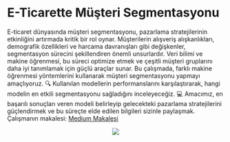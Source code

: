 # E-Ticarette Müşteri Segmentasyonu


E-ticaret dünyasında müşteri segmentasyonu, pazarlama stratejilerinin etkinliğini artırmada kritik bir rol oynar. Müşterilerin alışveriş alışkanlıkları, demografik özellikleri ve harcama davranışları gibi değişkenler, segmentasyon sürecini şekillendiren önemli unsurlardır. Veri bilimi ve makine öğrenmesi, bu süreci optimize etmek ve çeşitli müşteri gruplarını daha iyi tanımlamak için güçlü araçlar sunar. Bu çalışmada, farklı makine öğrenmesi yöntemlerini kullanarak müşteri segmentasyonu yapmayı amaçlıyoruz. 🔍 Kullanılan modellerin performanslarını karşılaştırarak, hangi modelin en etkili segmentasyonu sağladığını inceleyeceğiz. 💻 Amacımız, en başarılı sonuçları veren modeli belirleyip gelecekteki pazarlama stratejilerini güçlendirmek ve bu süreçte elde edilen bilgileri sizinle paylaşmak.
Çalışmanın makalesi: [Medium Makalesi](https://medium.com/@cagricobaan/e-ticarette-m%C3%BC%C5%9Fteri-segmentasyonu-f7de52932f23)
<p align="center">
  <img src="https://www.aforsoft.com/Content/UpFiles/202007231700486102_musteri-segmentasyonu-nedir.jpg" >
</p>
